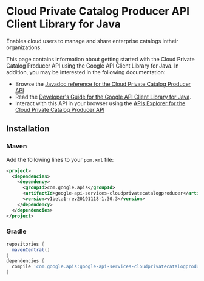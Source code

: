 # Cloud Private Catalog Producer API Client Library for Java

Enables cloud users to manage and share enterprise catalogs intheir organizations.

This page contains information about getting started with the Cloud Private Catalog Producer API
using the Google API Client Library for Java. In addition, you may be interested
in the following documentation:

* Browse the [Javadoc reference for the Cloud Private Catalog Producer API][javadoc]
* Read the [Developer's Guide for the Google API Client Library for Java][google-api-client].
* Interact with this API in your browser using the [APIs Explorer for the Cloud Private Catalog Producer API][api-explorer]

## Installation

### Maven

Add the following lines to your `pom.xml` file:

```xml
<project>
  <dependencies>
    <dependency>
      <groupId>com.google.apis</groupId>
      <artifactId>google-api-services-cloudprivatecatalogproducer</artifactId>
      <version>v1beta1-rev20191118-1.30.3</version>
    </dependency>
  </dependencies>
</project>
```

### Gradle

```gradle
repositories {
  mavenCentral()
}
dependencies {
  compile 'com.google.apis:google-api-services-cloudprivatecatalogproducer:v1beta1-rev20191118-1.30.3'
}
```

[javadoc]: https://googleapis.dev/java/google-api-services-cloudprivatecatalogproducer/latest/index.html
[google-api-client]: https://github.com/googleapis/google-api-java-client/
[api-explorer]: https://developers.google.com/apis-explorer/#p/abusiveexperiencereport/v1/
